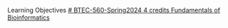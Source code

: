 Learning Objectives [# BTEC-560-Spring2024 4 credits Fundamentals of Bioinformatics](https://pawar1550.wixsite.com/claflin-courses/copy-of-btec560-spring-2023-4-credit)
